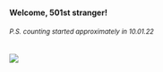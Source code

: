 #### Welcome, 501st stranger!

###### <sup>P.S. counting started approximately in 10.01.22</sup>

<img src="https://kraftwerk28.pp.ua/vcnt.png"></img>
